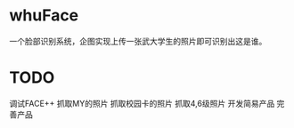 whuFace
=======

一个脸部识别系统，企图实现上传一张武大学生的照片即可识别出这是谁。

TODO
=======
调试FACE++
抓取MY的照片
抓取校园卡的照片
抓取4,6级照片
开发简易产品
完善产品
